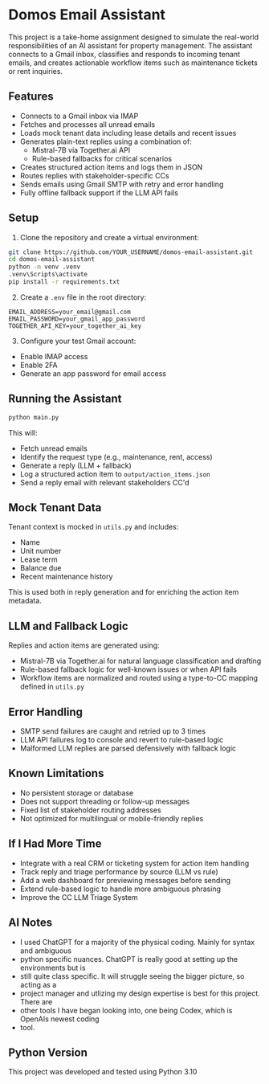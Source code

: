 # Domos Email Assistant

This project is a take-home assignment designed to simulate the real-world responsibilities of an AI assistant for property management. The assistant connects to a Gmail inbox, classifies and responds to incoming tenant emails, and creates actionable workflow items such as maintenance tickets or rent inquiries.

## Features

- Connects to a Gmail inbox via IMAP
- Fetches and processes all unread emails
- Loads mock tenant data including lease details and recent issues
- Generates plain-text replies using a combination of:
  - Mistral-7B via Together.ai API
  - Rule-based fallbacks for critical scenarios
- Creates structured action items and logs them in JSON
- Routes replies with stakeholder-specific CCs
- Sends emails using Gmail SMTP with retry and error handling
- Fully offline fallback support if the LLM API fails

## Setup

1. Clone the repository and create a virtual environment:

```bash
git clone https://github.com/YOUR_USERNAME/domos-email-assistant.git
cd domos-email-assistant
python -m venv .venv
.venv\Scripts\activate
pip install -r requirements.txt
```

2. Create a `.env` file in the root directory:

```
EMAIL_ADDRESS=your_email@gmail.com
EMAIL_PASSWORD=your_gmail_app_password
TOGETHER_API_KEY=your_together_ai_key
```

3. Configure your test Gmail account:
- Enable IMAP access
- Enable 2FA
- Generate an app password for email access

## Running the Assistant

```bash
python main.py
```

This will:
- Fetch unread emails
- Identify the request type (e.g., maintenance, rent, access)
- Generate a reply (LLM + fallback)
- Log a structured action item to `output/action_items.json`
- Send a reply email with relevant stakeholders CC'd

## Mock Tenant Data

Tenant context is mocked in `utils.py` and includes:
- Name
- Unit number
- Lease term
- Balance due
- Recent maintenance history

This is used both in reply generation and for enriching the action item metadata.

## LLM and Fallback Logic

Replies and action items are generated using:
- Mistral-7B via Together.ai for natural language classification and drafting
- Rule-based fallback logic for well-known issues or when API fails
- Workflow items are normalized and routed using a type-to-CC mapping defined in `utils.py`

## Error Handling

- SMTP send failures are caught and retried up to 3 times
- LLM API failures log to console and revert to rule-based logic
- Malformed LLM replies are parsed defensively with fallback logic

## Known Limitations

- No persistent storage or database
- Does not support threading or follow-up messages
- Fixed list of stakeholder routing addresses
- Not optimized for multilingual or mobile-friendly replies

## If I Had More Time

- Integrate with a real CRM or ticketing system for action item handling
- Track reply and triage performance by source (LLM vs rule)
- Add a web dashboard for previewing messages before sending
- Extend rule-based logic to handle more ambiguous phrasing
- Improve the CC LLM Triage System

## AI Notes

- I used ChatGPT for a majority of the physical coding. Mainly for syntax and ambiguous
- python specific nuances. ChatGPT is really good at setting up the environments but is
- still quite class specific. It will struggle seeing the bigger picture, so acting as a
- project manager and utlizing my design expertise is best for this project. There are
- other tools I have began looking into, one being Codex, which is OpenAIs newest coding
- tool. 

## Python Version

This project was developed and tested using Python 3.10
